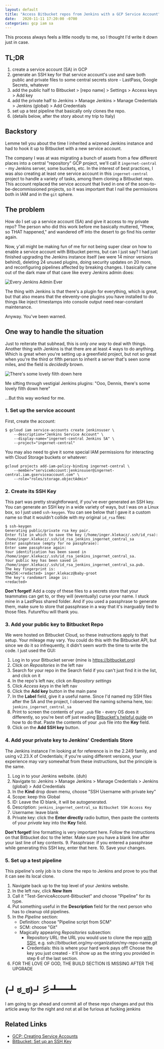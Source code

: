 ```yaml
---
layout: default
title: "Access Bitbucket repos from Jenkins with a GCP Service Account"
date:   2020-11-11 17:20:00 -0700
categories: gcp iam sa
---
```


This process always feels a little noodly to me, so I thought I'd write it down just in case.

## TL;DR ##

1. create a service account (SA) in GCP
2. generate an SSH key for that service account's use and save both public and private files to some central secrets store - LastPass, Google Secrets, whatever
3. add the public half to Bitbucket > [repo name] > Settings > Access keys > Add key
4. add the private half to Jenkins > Manage Jenkins > Manage Credentials > Jenkins (global) > Add Credentials
5. set up a test pipeline that basically only clones the repo.
6. (details below, after the story about my trip to Italy)

## Backstory ##

Lemme tell you about the time I inherited a wizened Jenkins instance and had to hook it up to Bitbucket with a new service account. 

The company I was at was migrating a bunch of assets from a few different places into a central "repository" GCP project, we'll call it `ingernet-central` - my Jenkins server, some buckets, etc. In the interest of best practices, I was also creating at least one service account in this `ingernet-central` project to handle a variety of tasks, among them cloning a Bitbucket repo. This account replaced the service account that lived in one of the soon-to-be-decommissioned projects, so it was important that I nail the permissions both in IAM and in the `git` sphere.


## The problem ##

How do I set up a service account (SA) and give it access to my private repo? The person who did this work before me basically muttered, "Phew, so THAT happened," and wandered off into the desert to go find his center again.

Now, y'all might be making fun of me for not being super clear on how to enable a service account with Bitbucket perms, but can I  just say? I had just finished upgrading the Jenkins instance itself (we were 14 minor versions behind), deleting 24 unused plugins, doing security updates on 20 more, and reconfiguring pipelines affected by breaking changes. I basically came out of the dark maw of that cave like every Jenkins admin does:

![Every Jenkins Admin Ever](/assets/jenkins-admin.png)

The thing with Jenkins is that there's a plugin for everything, which is great, but that also means that the eleventy-one plugins you have installed to do things like inject timestamps into console output need near-constant maintenance.

Anyway. You've been warned.

## One way to handle the situation ##

Just to reiterate that subhead, this is only _one way_ to deal with things. Another thing with Jenkins is that there are at least 4 ways to do anything. Which is great when you're setting up a greenfield project, but not so great when you're the third or fifth person to inherit a server that's seen some miles, and the field is _decidedly_ brown.

![There's some lovely filth down here](/assets/jenkins-brownfield.jpg)
<figcaption>Me sifting through vestigial Jenkins plugins: "Ooo, Dennis, there's some lovely filth down here"</figcaption>

...But this way worked for me.

### 1. Set up the service account ###

First, create the account:
```
$ gcloud iam service-accounts create jenkinsuser \
    --description="Jenkins Service Account" \
    --display-name="ingernet-central Jenkins SA" \
    --project="ingernet-central"
```

You may also need to give it some special IAM permissions for interacting with Cloud Storage buckets or whatever:

```
gcloud projects add-iam-policy-binding ingernet-central \
    --member="serviceAccount:jenkinsuser@ingernet-central.iam.gserviceaccount.com" \
    --role="roles/storage.objectAdmin"
```

### 2. Create its SSH Key ###

This part was pretty straightforward, if you've ever generated an SSH key. You can generate an SSH key in a wide variety of ways, but I was on a Linux box, so I just used `ssh-keygen`. You can see below that I gave it a custom name so that it wouldn't collide with my original `id_rsa` files:

```
$ ssh-keygen
Generating public/private rsa key pair.
Enter file in which to save the key (/home/inger.klekacz/.ssh/id_rsa): /home/inger.klekacz/.ssh/id_rsa_jenkins_ingernet_central_sa     
Enter passphrase (empty for no passphrase): 
Enter same passphrase again: 
Your identification has been saved in /home/inger.klekacz/.ssh/id_rsa_jenkins_ingernet_central_sa.
Your public key has been saved in /home/inger.klekacz/.ssh/id_rsa_jenkins_ingernet_central_sa.pub.
The key fingerprint is:
SHA256:<redacted> inger.klekacz@baby-groot
The key's randomart image is:
<redacted>
```

**Don't forget!** Add a copy of these files to a secrets store that your teammates can get to, or they will (eventually) curse your name. I stuck mine in a LastPass shared folder. And if you used a passphrase to generate them, make sure to store that passphrase in a way that it's inarguably tied to those files. FutureYou will thank you.

### 3. Add your public key to Bitbucket Repo ###

We were hosted on Bitbucket Cloud, so these instructions apply to that setup. Your mileage may vary. You could do this with the Bitbucket API, but since we do it so infrequently, it didn't seem worth the time to write the code. I just used the GUI:

1. Log in to your Bitbucket server (mine is https://bitbucket.org)
2. Click on *Repositories* in the left nav
3. Search for your repo in the Search field if you can't just find it in the list, and click on it
4. In the repo's left nav, click on *Repository settings*
5. Click *Access keys* in the left nav
6. Click the **Add key** button in the main pane
7. In the **Label** field, give it a useful name. Since I'd named my SSH files after the SA and the project, I observed the naming schema here, too: `jenkins_ingernet_central_sa`
8. Print to screen the contents of your `.pub` file - every OS does it differently, so you're best off just reading [Bitbucket's helpful guide](https://support.atlassian.com/bitbucket-cloud/docs/set-up-an-ssh-key/) on how to do that. Paste the contents of your .`pub` file into the **Key** field.
9. Click on the **Add SSH key** button.

### 4. Add your private key to Jenkins' Credentials Store ###

The Jenkins instance I'm looking at for reference is in the 2.249 family, and using v2.23.X of Credentials; if you're using different versions, your experience may vary somewhat from these instructions, but the principle is the same.

1. Log in to your Jenkins website. (duh)
2. Navigate to: Jenkins > Manage Jenkins > Manage Credentials > Jenkins (global) > Add Credentials
3. In the **Kind** drop down menu, choose "SSH Username with private key"
4. Scope: keep this Global
5. ID: Leave the ID blank, it will be autogenerated.
6. Description: `jenkins_ingernet_central_sa Bitbucket SSH Access Key`
7. Username: leave blank
8. Private key: click the **Enter directly** radio button, then paste the contents of your *private* key into the **Key** field. 

**Don't forget!** line formatting is very important here. Follow the instructions on that Bitbucket doc to the letter. Make sure you have a blank line after your last line of key contents.
9. Passphrase: if you entered a passphrase while generating this SSH key, enter that here.
10. Save your changes.

### 5. Set up a test pipeline ###

This pipeline's only job is to clone the repo to Jenkins and prove to you that it can see its local clone.

1. Navigate back up to the top level of your Jenkins website.
2. In the left nav, click **New Item**
3. Call it "Test-ServiceAccount-Bitbucket" and choose "Pipeline" for its type.
4. Put something useful in the **Description** field for the next person who has to cleanup old pipelines.
5. In the *Pipeline* section:
    - Definition: choose "Pipeline script from SCM"
    - SCM: choose "Git"
    - Magically appearing *Repositories* subsection:
        - Repository URL: the URL you would use to clone the repo <u>with SSH</u>, e.g. ssh://bitbucket.org/my-organization/my-repo-name.git
        - Credentials: this is where your hard work pays off! Choose the key you just created - it'll show up as the string you provided in step 6 of the last section.
6. FOR THE LOVE OF GOD, THE BUILD SECTION IS MISSING AFTER THE UPGRADE


# (┛ಠ_ಠ)┛彡┻━┻ #

I am going to go ahead and commit all of these repo changes and put this article away for the night and not at all be furious at fucking jenkins



## Related Links ##
- [GCP: Creating Service Accounts](https://cloud.google.com/iam/docs/creating-managing-service-accounts#iam-service-accounts-create-gcloud)
- [Bitbucket: Set up an SSH Key](https://support.atlassian.com/bitbucket-cloud/docs/set-up-an-ssh-key/)